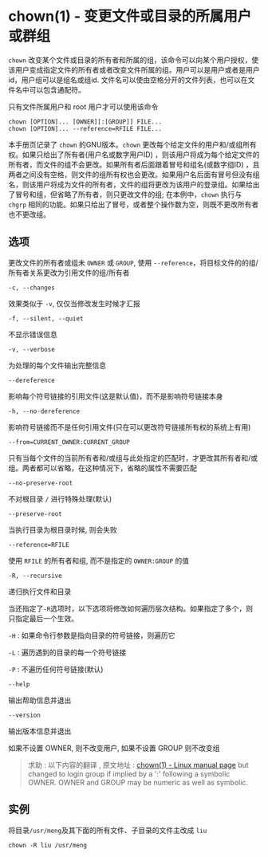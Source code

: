 # chown(1) - 变更文件或目录的所属用户或群组

`chown` 改变某个文件或目录的所有者和所属的组，该命令可以向某个用户授权，使该用户变成指定文件的所有者或者改变文件所属的组。用户可以是用户或者是用户 id，用户组可以是组名或组id.
文件名可以使由空格分开的文件列表，也可以在文件名中可以包含通配符。

只有文件所属用户和 root 用户才可以使用该命令

```
chown [OPTION]... [OWNER][:[GROUP]] FILE...
chown [OPTION]... --reference=RFILE FILE...
```

本手册页记录了 `chown` 的GNU版本。`chown` 更改每个给定文件的用户和/或组所有权。如果只给出了所有者(用户名或数字用户ID)
，则该用户将成为每个给定文件的所有者，而文件的组不会更改。如果所有者后面跟着冒号和组名(或数字组ID)
，且两者之间没有空格，则文件的组所有权也会更改。如果用户名后面有冒号但没有组名，则该用户将成为文件的所有者，文件的组将更改为该用户的登录组。如果给出了冒号和组，但省略了所有者，则只更改文件的组;
在本例中，`chown` 执行与 `chgrp` 相同的功能。如果只给出了冒号，或者整个操作数为空，则既不更改所有者也不更改组。

## 选项

更改文件的所有者或组未 `OWNER` 或 `GROUP`, 使用 `--reference`，将目标文件的的组/所有者关系更改为引用文件的组/所有者

`-c, --changes`

效果类似于 `-v`, 仅仅当修改发生时候才汇报

`-f, --silent, --quiet`

不显示错误信息

`-v, --verbose`

为处理的每个文件输出完整信息

`--dereference`

影响每个符号链接的引用文件(这是默认值)，而不是影响符号链接本身

`-h, --no-dereference`

影响符号链接而不是任何引用文件(只在可以更改符号链接所有权的系统上有用)

`--from=CURRENT_OWNER:CURRENT_GROUP`

只有当每个文件的当前所有者和/或组与此处指定的匹配时，才更改其所有者和/或组。两者都可以省略，在这种情况下，省略的属性不需要匹配

`--no-preserve-root`

不对根目录 `/` 进行特殊处理(默认)

`--preserve-root`

当执行目录为根目录时候, 则会失败

`--reference=RFILE`

使用 `RFILE` 的所有者和组, 而不是指定的 `OWNER:GROUP` 的值

`-R, --recursive`

递归执行文件和目录

当还指定了`-R`选项时，以下选项将修改如何遍历层次结构。如果指定了多个，则只指定最后一个生效。

`-H` : 如果命令行参数是指向目录的符号链接，则遍历它

`-L` : 遍历遇到的目录的每一个符号链接

`-P` : 不遍历任何符号链接(默认)

`--help`

输出帮助信息并退出

`--version`

输出版本信息并退出

如果不设置 OWNER, 则不改变用户, 如果不设置 GROUP 则不改变组
> 求助 : 以下内容的翻译 , 原文地址 : [chown(1) - Linux manual page](https://man7.org/linux/man-pages/man1/chown.1.html)
> but changed to login group if implied by a ':' following a symbolic OWNER. OWNER and GROUP may be numeric as well as symbolic.

## 实例

将目录`/usr/meng`及其下面的所有文件、子目录的文件主改成 `liu`

```
chown -R liu /usr/meng
```

